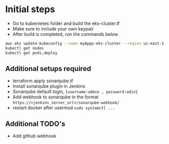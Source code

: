 # Initial steps
- Go to kubernetes folder and build the eks-cluster.tf 
- Make sure to include your own keypair
- After build is completed, run the commands below

```bash
aws eks update-kubeconfig --name myAppp-eks-cluster --region us-east-1
kubectl get nodes
kubectl get pods,deploy
```

## Additional setups required
- terraform apply sonarqube.tf
- Install sonarqube plugin in Jenkins
- Sonarqube default login, `{username:admin , password:adin}`
- Add webhook to sonarqube in the format `https://<jenkins_server_url>/sonarqube-webhook/`
- restart docker after usermod `sudo systemctl ...        `

## Additional TODO's
- Add github webhook